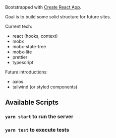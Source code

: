 Bootstrapped with [Create React App](https://github.com/facebook/create-react-app).

Goal is to build some solid structure for future sites.

Current tech:

- react (hooks, context)
- mobx
- mobx-state-tree
- mobx-lite
- prettier
- typescript

Future introductions:

- axios
- tailwind (or styled components)

## Available Scripts

### `yarn start` to run the server

### `yarn test` to execute tests
